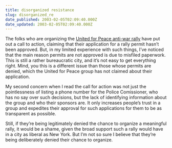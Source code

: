 ```yaml
---
title: disorganized resistance
slug: disorganized_re
date_published: 2003-02-05T02:09:40.000Z
date_updated: 2003-02-05T02:09:40.000Z
---
```


The folks who are organizing the [United for Peace anti-war rally](http://www.unitedforpeace.org/article.php?list=sub&amp;sub=30) have put out a call to action, claiming that their application for a rally permit hasn’t been approved. But, in my limited experience with such things, I’ve noticed that the main reason permits are not approved is due to misfiled paperwork. This is still a rather bureaucratic city, and it’s not easy to get everything right. Mind, you this is a different issue than those whose permits are denied, which the United for Peace group has not claimed about their application.

My second concern when I read the call for action was not just the pointlessness of listing a phone number for the Police Comissioner, who has no say over such decisions, but the lack of identifying information about the group and who their sponsors are. It only increases people’s trust in a group and expedites their approval for such applications for them to be as transparent as possible.

Still, if they’re being legitimately denied the chance to organize a meaningful rally, it would be a shame, given the broad support such a rally would have in a city as liberal as New York. But I’m not so sure I believe that they’re being deliberately denied their chance to organize.
